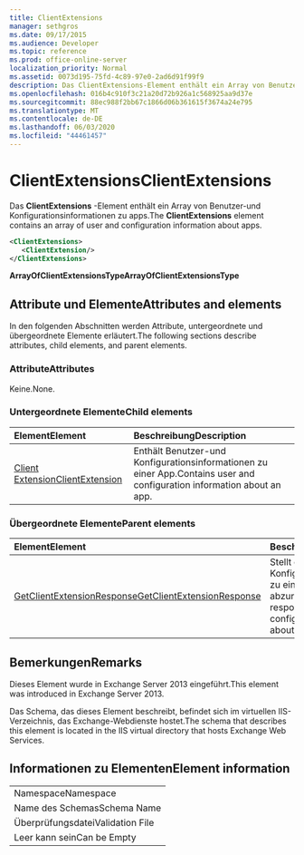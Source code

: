 ```yaml
---
title: ClientExtensions
manager: sethgros
ms.date: 09/17/2015
ms.audience: Developer
ms.topic: reference
ms.prod: office-online-server
localization_priority: Normal
ms.assetid: 0073d195-75fd-4c89-97e0-2ad6d91f99f9
description: Das ClientExtensions-Element enthält ein Array von Benutzer-und Konfigurationsinformationen zu apps.
ms.openlocfilehash: 016b4c910f3c21a20d72b926a1c568925aa9d37e
ms.sourcegitcommit: 88ec988f2bb67c1866d06b361615f3674a24e795
ms.translationtype: MT
ms.contentlocale: de-DE
ms.lasthandoff: 06/03/2020
ms.locfileid: "44461457"
---
```

# <a name="clientextensions"></a><span data-ttu-id="06ad5-103">ClientExtensions</span><span class="sxs-lookup"><span data-stu-id="06ad5-103">ClientExtensions</span></span>

<span data-ttu-id="06ad5-104">Das **ClientExtensions** -Element enthält ein Array von Benutzer-und Konfigurationsinformationen zu apps.</span><span class="sxs-lookup"><span data-stu-id="06ad5-104">The **ClientExtensions** element contains an array of user and configuration information about apps.</span></span> 
  
```XML
<ClientExtensions>
   <ClientExtension/>
</ClientExtensions>
```

 <span data-ttu-id="06ad5-105">**ArrayOfClientExtensionsType**</span><span class="sxs-lookup"><span data-stu-id="06ad5-105">**ArrayOfClientExtensionsType**</span></span>
## <a name="attributes-and-elements"></a><span data-ttu-id="06ad5-106">Attribute und Elemente</span><span class="sxs-lookup"><span data-stu-id="06ad5-106">Attributes and elements</span></span>

<span data-ttu-id="06ad5-107">In den folgenden Abschnitten werden Attribute, untergeordnete und übergeordnete Elemente erläutert.</span><span class="sxs-lookup"><span data-stu-id="06ad5-107">The following sections describe attributes, child elements, and parent elements.</span></span>
  
### <a name="attributes"></a><span data-ttu-id="06ad5-108">Attribute</span><span class="sxs-lookup"><span data-stu-id="06ad5-108">Attributes</span></span>

<span data-ttu-id="06ad5-109">Keine.</span><span class="sxs-lookup"><span data-stu-id="06ad5-109">None.</span></span>
  
### <a name="child-elements"></a><span data-ttu-id="06ad5-110">Untergeordnete Elemente</span><span class="sxs-lookup"><span data-stu-id="06ad5-110">Child elements</span></span>

|<span data-ttu-id="06ad5-111">**Element**</span><span class="sxs-lookup"><span data-stu-id="06ad5-111">**Element**</span></span>|<span data-ttu-id="06ad5-112">**Beschreibung**</span><span class="sxs-lookup"><span data-stu-id="06ad5-112">**Description**</span></span>|
|:-----|:-----|
|[<span data-ttu-id="06ad5-113">Client Extension</span><span class="sxs-lookup"><span data-stu-id="06ad5-113">ClientExtension</span></span>](clientextension.md) <br/> |<span data-ttu-id="06ad5-114">Enthält Benutzer-und Konfigurationsinformationen zu einer App.</span><span class="sxs-lookup"><span data-stu-id="06ad5-114">Contains user and configuration information about an app.</span></span>  <br/> |
   
### <a name="parent-elements"></a><span data-ttu-id="06ad5-115">Übergeordnete Elemente</span><span class="sxs-lookup"><span data-stu-id="06ad5-115">Parent elements</span></span>

|<span data-ttu-id="06ad5-116">**Element**</span><span class="sxs-lookup"><span data-stu-id="06ad5-116">**Element**</span></span>|<span data-ttu-id="06ad5-117">**Beschreibung**</span><span class="sxs-lookup"><span data-stu-id="06ad5-117">**Description**</span></span>|
|:-----|:-----|
|[<span data-ttu-id="06ad5-118">GetClientExtensionResponse</span><span class="sxs-lookup"><span data-stu-id="06ad5-118">GetClientExtensionResponse</span></span>](getclientextensionresponse.md) <br/> |<span data-ttu-id="06ad5-119">Stellt eine Antwort dar, um Konfigurationsinformationen zu einer APP abzurufen.</span><span class="sxs-lookup"><span data-stu-id="06ad5-119">Represents a response to get configuration information about an app.</span></span>  <br/> |
   
## <a name="remarks"></a><span data-ttu-id="06ad5-120">Bemerkungen</span><span class="sxs-lookup"><span data-stu-id="06ad5-120">Remarks</span></span>

<span data-ttu-id="06ad5-121">Dieses Element wurde in Exchange Server 2013 eingeführt.</span><span class="sxs-lookup"><span data-stu-id="06ad5-121">This element was introduced in Exchange Server 2013.</span></span>
  
<span data-ttu-id="06ad5-122">Das Schema, das dieses Element beschreibt, befindet sich im virtuellen IIS-Verzeichnis, das Exchange-Webdienste hostet.</span><span class="sxs-lookup"><span data-stu-id="06ad5-122">The schema that describes this element is located in the IIS virtual directory that hosts Exchange Web Services.</span></span>
  
## <a name="element-information"></a><span data-ttu-id="06ad5-123">Informationen zu Elementen</span><span class="sxs-lookup"><span data-stu-id="06ad5-123">Element information</span></span>

||
|:-----|
|<span data-ttu-id="06ad5-124">Namespace</span><span class="sxs-lookup"><span data-stu-id="06ad5-124">Namespace</span></span>  <br/> |
|<span data-ttu-id="06ad5-125">Name des Schemas</span><span class="sxs-lookup"><span data-stu-id="06ad5-125">Schema Name</span></span>  <br/> |
|<span data-ttu-id="06ad5-126">Überprüfungsdatei</span><span class="sxs-lookup"><span data-stu-id="06ad5-126">Validation File</span></span>  <br/> |
|<span data-ttu-id="06ad5-127">Leer kann sein</span><span class="sxs-lookup"><span data-stu-id="06ad5-127">Can be Empty</span></span>  <br/> |
   

